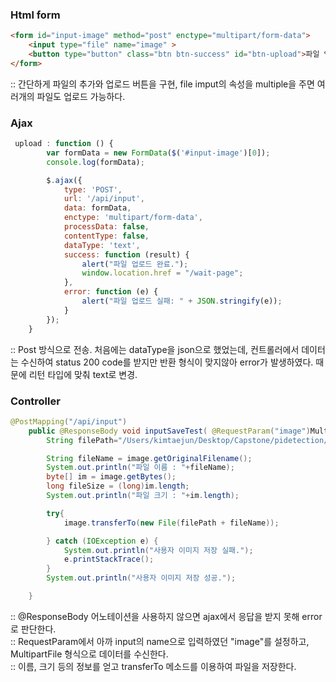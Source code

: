 

### Html form
````html
<form id="input-image" method="post" enctype="multipart/form-data">
    <input type="file" name="image" >
    <button type="button" class="btn btn-success" id="btn-upload">파일 업로드</button>
</form>
````
:: 간단하게 파일의 추가와 업로드 버튼을 구현, file imput의 속성을 multiple을 주면 여러개의 파일도 업로드 가능하다.

### Ajax
````javascript
 upload : function () {
        var formData = new FormData($('#input-image')[0]);
        console.log(formData);

        $.ajax({
            type: 'POST',
            url: '/api/input',
            data: formData,
            enctype: 'multipart/form-data',
            processData: false,
            contentType: false,
            dataType: 'text',
            success: function (result) {
                alert("파일 업로드 완료.");
                window.location.href = "/wait-page";
            },
            error: function (e) {
                alert("파일 업로드 실패: " + JSON.stringify(e));
            }
        });
    }
````
:: Post 방식으로 전송. 처음에는 dataType을 json으로 했었는데, 컨트롤러에서 데이터는 수신하여
status 200 code를 받지만 반환 형식이 맞지않아 error가 발생하였다. 때문에 리턴 타입에 맞춰 text로 변경.

### Controller
````java
@PostMapping("/api/input")
    public @ResponseBody void inputSaveTest( @RequestParam("image")MultipartFile image) throws IOException {
        String filePath="/Users/kimtaejun/Desktop/Capstone/pidetection/src/main/java/com/back/pidetection/web/";

        String fileName = image.getOriginalFilename();
        System.out.println("파일 이름 : "+fileName);
        byte[] im = image.getBytes();
        long fileSize = (long)im.length;
        System.out.println("파일 크기 : "+im.length);

        try{
            image.transferTo(new File(filePath + fileName));

        } catch (IOException e) {
            System.out.println("사용자 이미지 저장 실패.");
            e.printStackTrace();
        }
        System.out.println("사용자 이미지 저장 성공.");

    }
````
:: @ResponseBody 어노테이션을 사용하지 않으면 ajax에서 응답을 받지 못해 error로 판단한다.     
:: RequestParam에서 아까 input의 name으로 입력하였던 "image"를 설정하고, MultipartFile 형식으로 데이터를 수신한다.     
:: 이름, 크기 등의 정보를 얻고 transferTo 메소드를 이용하여 파일을 저장한다.